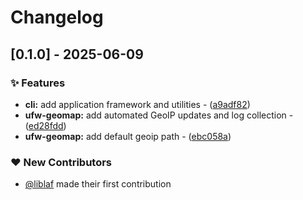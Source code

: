 # Changelog

## [0.1.0] - 2025-06-09

### ✨ Features

- **cli:** add application framework and utilities - ([a9adf82](https://github.com/liblaf/kiwi-python/commit/a9adf82b17d3bc1ac6677f3292b84212e6f329b0))
- **ufw-geomap:** add automated GeoIP updates and log collection - ([ed28fdd](https://github.com/liblaf/kiwi-python/commit/ed28fdd1e5341da279205f84fa4436ff7f7aabe9))
- **ufw-geomap:** add default geoip path - ([ebc058a](https://github.com/liblaf/kiwi-python/commit/ebc058a1fd5700d14be9677be6ff3c60020df8a8))

### ❤️ New Contributors

- [@liblaf](https://github.com/liblaf) made their first contribution
